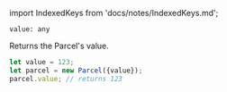 import IndexedKeys from 'docs/notes/IndexedKeys.md';

```flow
value: any
```

Returns the Parcel's value.
 
```js
let value = 123;
let parcel = new Parcel({value});
parcel.value; // returns 123
```
